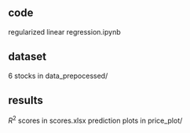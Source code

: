 ## code
regularized linear regression.ipynb

## dataset
6 stocks in data_prepocessed/

## results
$R^2$ scores in scores.xlsx
prediction plots in price_plot/